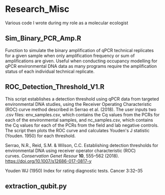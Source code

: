 # Research_Misc
Various code I wrote during my role as a molecular ecologist


## Sim_Binary_PCR_Amp.R
Function to simulate the binary amplification of qPCR technical replicates for a given sample when only amplification frequency or sum of amplifications are given. Useful when conducting occupancy modelling for qPCR environmental DNA data as many programs require the amplification status of each individual technical replicate.

## ROC_Detection_Threshold_V1.R
This script establishes a detection threshold using qPCR data from targeted environmental DNA studies, using the Receiver Operating Characteristic (ROC) curve method described in Serrao et al. (2018). The user inputs two .csv files: env_samples.csv, which contains the Cq values from the PCRs for each of the environmental samples, and nc_samples.csv, which contains the Cq values for each of the PCRs from the field and lab negative controls. The script then plots the ROC curve and calculates Youden's J statistic (Youden. 1950) for each threshold.

Serrao, N.R., Reid, S.M. & Wilson, C.C. Establishing detection thresholds for environmental DNA using receiver operator characteristic (ROC) curves. *Conservation Genet Resour* **10**, 555–562 (2018). https://doi.org/10.1007/s12686-017-0817-y

Youden WJ (1950) Index for rating diagnostic tests. Cancer 3:32–35

## extraction_qubit.py
